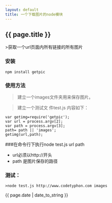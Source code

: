 ```yaml
---
layout: default
title: 一个下载图片的node模块
---
```

<h2>{{ page.title }}</h2>
>获取一个url页面内所有链接的所有图片

### 安装

```
npm install getpic
```
### 使用方法
>建立一个images文件夹用来保存图片。

>建立一个测试文 件test.js 内容如下：

```
var getimg=require('getpic');
var url = process.argv[2];
var path = process.argv[3];
path= path || 'images';
getimg(url,path);
```

###在命令行下执行node test.js url path

* url必须以http://开头
* path 是图片保存的路径

### 测试：
```
>node test.js http://www.codetyphon.com images
```
<p>{{ page.date | date_to_string }}</p>

